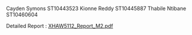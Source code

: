 Cayden Symons ST10443523
Kionne Reddy ST10445887
Thabile Ntibane ST10460604

Detailed Report : [XHAW5112_Report_M2.pdf](https://github.com/user-attachments/files/17618462/XHAW5112_Report_M2.pdf)

